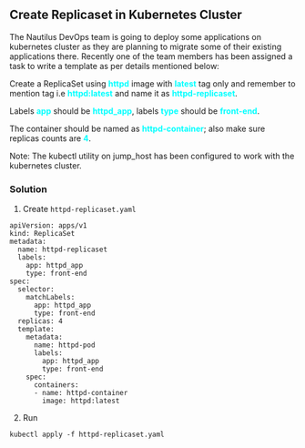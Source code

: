 ## Create Replicaset in Kubernetes Cluster

The Nautilus DevOps team is going to deploy some applications on kubernetes cluster as they are planning to migrate some of their existing applications there. Recently one of the team members has been assigned a task to write a template as per details mentioned below:



Create a ReplicaSet using <span style='color:cyan'>**httpd**</span> image with <span style='color:cyan'>**latest**</span> tag only and remember to mention tag i.e <span style='color:cyan'>**httpd:latest**</span> and name it as <span style='color:cyan'>**httpd-replicaset**</span>.


Labels <span style='color:cyan'>**app**</span> should be <span style='color:cyan'>**httpd_app**</span>, labels <span style='color:cyan'>**type**</span> should be <span style='color:cyan'>**front-end**</span>.


The container should be named as <span style='color:cyan'>**httpd-container**</span>; also make sure replicas counts are <span style='color:cyan'>**4**</span>.


Note: The kubectl utility on jump_host has been configured to work with the kubernetes cluster.

### Solution

1. Create `httpd-replicaset.yaml`
```
apiVersion: apps/v1
kind: ReplicaSet
metadata:
  name: httpd-replicaset
  labels:
    app: httpd_app
    type: front-end
spec:
  selector:
    matchLabels:
      app: httpd_app
      type: front-end
  replicas: 4
  template:
    metadata:
      name: httpd-pod
      labels:
        app: httpd_app
        type: front-end
    spec:
      containers:
      - name: httpd-container
        image: httpd:latest
```

2. Run  
```
kubectl apply -f httpd-replicaset.yaml 
```